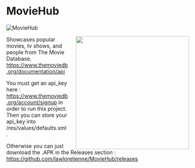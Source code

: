 # MovieHub

![MovieHub](https://raw.githubusercontent.com/lawloretienne/MovieHub/master/images/ic_launcher.png)

<img src="images/plaid_demo.gif" width="300" align="right" hspace="20">

Showcases popular movies, tv shows, and people from The Movie Database.
https://www.themoviedb.org/documentation/api

You must get an api_key here : https://www.themoviedb.org/account/signup
in order to run this project.  Then you can store your api_key into /res/values/defaults.xml . 

Otherwise you can just download the .APK in the Releases section : https://github.com/lawloretienne/MovieHub/releases
